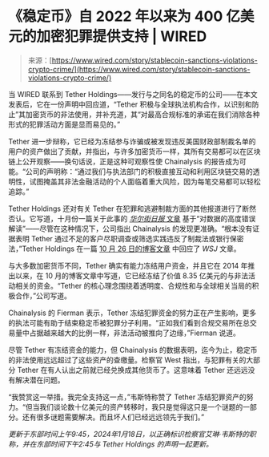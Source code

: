 <!--yml

category: 未分类

date: 2024-05-27 14:53:39

-->

# 《稳定币》自 2022 年以来为 400 亿美元的加密犯罪提供支持 | WIRED

> 来源：[https://www.wired.com/story/stablecoin-sanctions-violations-crypto-crime/](https://www.wired.com/story/stablecoin-sanctions-violations-crypto-crime/)

当 WIRED 联系到 Tether Holdings——发行与之同名的稳定币的公司——在本文发表后，它在一份声明中回应道，“Tether 积极与全球执法机构合作，以识别和防止”其加密货币的非法使用，并补充道，其“对最高合规标准的承诺在我们消除各种形式的犯罪活动方面是显而易见的。”

Tether 进一步辩称，它已经为冻结参与诈骗或被发现违反美国财政部制裁名单的用户的资产做出了贡献，并指出，与许多加密货币一样，其所有交易都可以在区块链上公开观察——换句话说，正是这种可观察性使 Chainalysis 的报告成为可能。“公司的声明称：“通过我们与执法部门的积极直接互动和利用区块链交易的透明性，试图掩盖其非法金融活动的个人面临着重大风险，因为每笔交易都可以轻松追踪。”

Tether Holdings 还对有关 Tether 在犯罪和逃避制裁方面的其他报道进行了断然否认。它写道，十月份一篇关于此事的 [*华尔街日报* 文章](https://www.wsj.com/finance/currencies/most-popular-cryptocurrency-keeps-showing-up-in-illicit-finance-71d32e5e?mod=hp_lead_pos10) 基于“对数据的高度错误解读”——尽管在这种情况下，公司指出 Chainalysis 的发现更准确。“根本没有证据表明 Tether 通过不足的客户尽职调查或筛选实践违反了制裁法或银行保密法，”Tether Holdings 在一篇 [10 月 26 日的博客文章](https://tether.to/en/tether-reinforces-stance-against-cryptos-terrorist-utilization-urges-governments-to-fact-check-mainstream-medias-misinterpretation-of-data/) 中回应了 *WSJ* 文章。

与大多数加密货币不同，Tether 确实有能力冻结用户资金，并且它在 2014 年推出以来，在 10 月的博客文章中写道，它已经冻结了价值 8.35 亿美元的与非法活动相关的资金。“Tether 的核心理念围绕着透明度、合规性和与全球相关当局的积极合作，”公司写道。

Chainalysis 的 Fierman 表示，Tether 冻结犯罪资金的努力正在产生影响，更多的执法可能有助于结束稳定币被犯罪分子利用。“正如我们看到合规交易所在总交易量中占据越来越大的比例一样，非法活动被推向了边缘，”Fierman 说道。

尽管 Tether 有冻结资金的能力，但 Chainalysis 的数据表明，迄今为止，稳定币的非法使用远远超过了这些资产的查缴量。检察官 West 指出，与犯罪有关的大部分 Tether 在有人认出之前就已经兑换成其他货币了。这意味着 Tether 还远远没有解决潜在问题。

“我赞赏这一举措。我完全支持这一点，”韦斯特称赞了 Tether 冻结犯罪资产的努力。“但当我们谈论数十亿美元的资产转移时，我只是觉得这只是一个谜题的一部分。还有很多谜题需要解决。而且坏人们已经远远领先于我们。”

*更新于东部时间上午9:45，2024年1月18日，以正确标识检察官艾琳·韦斯特的职称，并在东部时间下午2:45与 Tether Holdings 的声明一起更新。*
